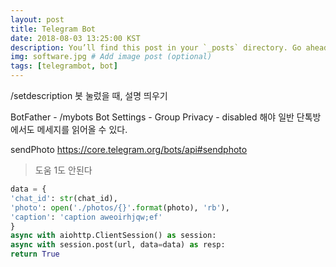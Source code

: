 ```yaml
---
layout: post
title: Telegram Bot
date: 2018-08-03 13:25:00 KST
description: You’ll find this post in your `_posts` directory. Go ahead and edit it and re-build the site to see your changes. # Add post description (optional)
img: software.jpg # Add image post (optional)
tags: [telegrambot, bot]
---
```


/setdescription
봇 눌렀을 때, 설명 띄우기

BotFather - /mybots
Bot Settings - Group Privacy - disabled
해야 일반 단톡방에서도 메세지를 읽어올 수 있다.


sendPhoto
https://core.telegram.org/bots/api#sendphoto
> 도움 1도 안된다

```python
data = {
'chat_id': str(chat_id),
'photo': open('./photos/{}'.format(photo), 'rb'),
'caption': 'caption aweoirhjqw;ef'
}
async with aiohttp.ClientSession() as session:
async with session.post(url, data=data) as resp:
return True
```

